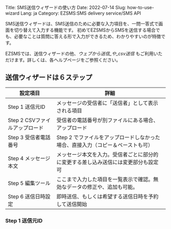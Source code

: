 Title: SMS送信ウィザードの使い方
Date: 2022-07-14
Slug: how-to-use-wizard
Lang: ja
Category: EZSMS:SMS delivery service/SMS API

SMS送信ウィザードは、SMS送信のために必要な入力項目を、一問一答式で画面を切り替えて入力する機能です。
初めてEZSMSからSMSを送信する場合でも、必要なことは質問に答える形で入力ができるため、わかりやすいのが特徴です。

EZSMSでは、送信ウィザードの他、_ウェブから送信_や_csv送信_ もご利用いただけます。詳しくは、各ヘルプページをご参照ください。

## 送信ウィザードは６ステップ
| 設定項目                       | 詳細                                                                               | 
| ------------------------------ | ---------------------------------------------------------------------------------- | 
| Step 1 送信元ID                | メッセージの受信者に「送信者」として表示される項目                                 | 
| Step 2 CSVファイルアップロード | 受信者の電話番号が別ファイルにある場合、アップロード                               | 
| Step 3 受信者電話番号          | Step 2 でファイルをアップロードしなかった場合、直接入力（コピー＆ペーストも可）    | 
| Step 4 メッセージ本文          | メッセージ本文を入力。受信者ごとに部分的に変更する差し込み送信には変更部分も設定可 | 
| Step 5 編集ツール              | ここまで入力した項目を一覧表示で確認。無効なデータの修正や、追加も可能。           | 
| Step 6 送信日時設定            | 即時送信、もしくは希望する送信日時を予約して送信開始                               | 

### Step 1 送信元ID
